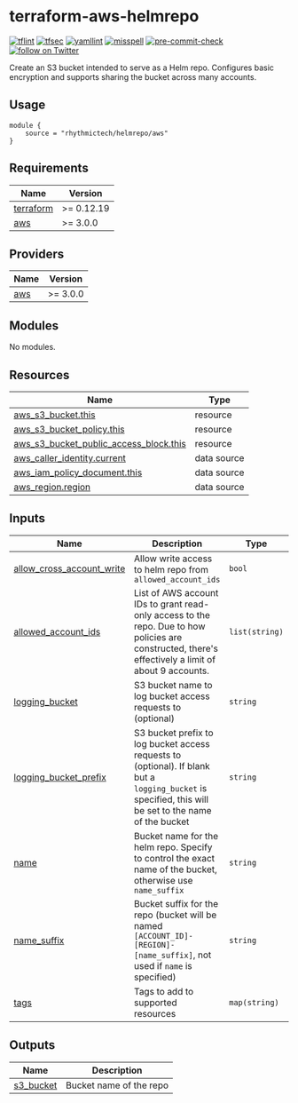 # terraform-aws-helmrepo

[![tflint](https://github.com/rhythmictech/terraform-aws-helmrepo/workflows/tflint/badge.svg?branch=main&event=push)](https://github.com/rhythmictech/terraform-aws-helmrepo/actions?query=workflow%3Atflint+event%3Apush+branch%3Amain)
[![tfsec](https://github.com/rhythmictech/terraform-aws-helmrepo/workflows/tfsec/badge.svg?branch=main&event=push)](https://github.com/rhythmictech/terraform-aws-helmrepo/actions?query=workflow%3Atfsec+event%3Apush+branch%3Amain)
[![yamllint](https://github.com/rhythmictech/terraform-aws-helmrepo/workflows/yamllint/badge.svg?branch=main&event=push)](https://github.com/rhythmictech/terraform-aws-helmrepo/actions?query=workflow%3Ayamllint+event%3Apush+branch%3Amain)
[![misspell](https://github.com/rhythmictech/terraform-aws-helmrepo/workflows/misspell/badge.svg?branch=main&event=push)](https://github.com/rhythmictech/terraform-aws-helmrepo/actions?query=workflow%3Amisspell+event%3Apush+branch%3Amain)
[![pre-commit-check](https://github.com/rhythmictech/terraform-aws-helmrepo/workflows/pre-commit-check/badge.svg?branch=main&event=push)](https://github.com/rhythmictech/terraform-aws-helmrepo/actions?query=workflow%3Apre-commit-check+event%3Apush+branch%3Amain)
<a href="https://twitter.com/intent/follow?screen_name=RhythmicTech"><img src="https://img.shields.io/twitter/follow/RhythmicTech?style=social&logo=twitter" alt="follow on Twitter"></a>

Create an S3 bucket intended to serve as a Helm repo. Configures basic encryption and supports sharing the bucket across many accounts.

## Usage
```
module {
    source = "rhythmictech/helmrepo/aws"
}
```
<!-- BEGINNING OF PRE-COMMIT-TERRAFORM DOCS HOOK -->
## Requirements

| Name | Version |
|------|---------|
| <a name="requirement_terraform"></a> [terraform](#requirement\_terraform) | >= 0.12.19 |
| <a name="requirement_aws"></a> [aws](#requirement\_aws) | >= 3.0.0 |

## Providers

| Name | Version |
|------|---------|
| <a name="provider_aws"></a> [aws](#provider\_aws) | >= 3.0.0 |

## Modules

No modules.

## Resources

| Name | Type |
|------|------|
| [aws_s3_bucket.this](https://registry.terraform.io/providers/hashicorp/aws/latest/docs/resources/s3_bucket) | resource |
| [aws_s3_bucket_policy.this](https://registry.terraform.io/providers/hashicorp/aws/latest/docs/resources/s3_bucket_policy) | resource |
| [aws_s3_bucket_public_access_block.this](https://registry.terraform.io/providers/hashicorp/aws/latest/docs/resources/s3_bucket_public_access_block) | resource |
| [aws_caller_identity.current](https://registry.terraform.io/providers/hashicorp/aws/latest/docs/data-sources/caller_identity) | data source |
| [aws_iam_policy_document.this](https://registry.terraform.io/providers/hashicorp/aws/latest/docs/data-sources/iam_policy_document) | data source |
| [aws_region.region](https://registry.terraform.io/providers/hashicorp/aws/latest/docs/data-sources/region) | data source |

## Inputs

| Name | Description | Type | Default | Required |
|------|-------------|------|---------|:--------:|
| <a name="input_allow_cross_account_write"></a> [allow\_cross\_account\_write](#input\_allow\_cross\_account\_write) | Allow write access to helm repo from `allowed_account_ids` | `bool` | `false` | no |
| <a name="input_allowed_account_ids"></a> [allowed\_account\_ids](#input\_allowed\_account\_ids) | List of AWS account IDs to grant read-only access to the repo. Due to how policies are constructed, there's effectively a limit of about 9 accounts. | `list(string)` | `[]` | no |
| <a name="input_logging_bucket"></a> [logging\_bucket](#input\_logging\_bucket) | S3 bucket name to log bucket access requests to (optional) | `string` | `null` | no |
| <a name="input_logging_bucket_prefix"></a> [logging\_bucket\_prefix](#input\_logging\_bucket\_prefix) | S3 bucket prefix to log bucket access requests to (optional). If blank but a `logging_bucket` is specified, this will be set to the name of the bucket | `string` | `null` | no |
| <a name="input_name"></a> [name](#input\_name) | Bucket name for the helm repo. Specify to control the exact name of the bucket, otherwise use `name_suffix` | `string` | `null` | no |
| <a name="input_name_suffix"></a> [name\_suffix](#input\_name\_suffix) | Bucket suffix for the repo (bucket will be named `[ACCOUNT_ID]-[REGION]-[name_suffix]`, not used if `name` is specified) | `string` | `"helmrepo"` | no |
| <a name="input_tags"></a> [tags](#input\_tags) | Tags to add to supported resources | `map(string)` | `{}` | no |

## Outputs

| Name | Description |
|------|-------------|
| <a name="output_s3_bucket"></a> [s3\_bucket](#output\_s3\_bucket) | Bucket name of the repo |
<!-- END OF PRE-COMMIT-TERRAFORM DOCS HOOK -->
